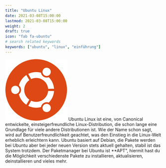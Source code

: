 ```yaml
---
title: "Ubuntu Linux"
date: 2021-03-08T15:00:00
lastmod: 2021-03-08T15:00:00
weight: 2
draft: true
icon: "fab fa-ubuntu"
# search related keywords
keywords: ["ubuntu", "linux", "einführung"]
---
```

![Das Logo von Ubuntu](Ubuntu-logo.png)
Ubuntu Linux ist eine, von Canonical entwickelte, einsteigerfreundliche Linux-Distribution, die schon lange eine Grundlage für viele andere Distributionen ist. Wie der Name schon sagt, wird auf Benutzerfreundlichkeit geachtet, was den Einstieg in die Linux-Welt erheblich erleichtern kann.
Ubuntu basiert auf Debian, die Pakete werden bei Ubuntu aber bei jeder neuen Version stets aktuell gehalten, stabil ist das System trotzdem.
Der Paketmanager bei Ubuntu ist **APT", hiermit hast du die Möglichkeit verschiedenste Pakete zu installieren, aktualisieren, deinstallieren und vieles mehr.
